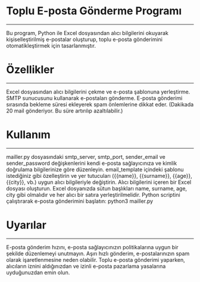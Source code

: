 # Toplu E-posta Gönderme Programı
-----------------------
Bu program, Python ile Excel dosyasından alıcı bilgilerini okuyarak kişiselleştirilmiş e-postalar oluşturup, toplu e-posta gönderimini otomatikleştirmek için tasarlanmıştır.

# Özellikler
-----------------------
Excel dosyasından alıcı bilgilerini çekme ve e-posta şablonuna yerleştirme.
SMTP sunucusunu kullanarak e-postaları gönderme.
E-posta gönderimi sırasında bekleme süresi ekleyerek spam önlemlerine dikkat eder. (Dakikada 20 mail gönderiyor. Bu süre artırılıp azaltılabilir.)

# Kullanım
-----------------------
mailler.py dosyasındaki smtp_server, smtp_port, sender_email ve sender_password değişkenlerini kendi e-posta sağlayıcınıza ve kimlik doğrulama bilgilerinize göre düzenleyin.
email_template içindeki şablonu istediğiniz gibi özelleştirin ve yer tutucuları ({{name}}, {{surname}}, {{age}}, {{city}}, vb.) uygun alıcı bilgileriyle değiştirin.
Alıcı bilgilerini içeren bir Excel dosyası oluşturun. Excel dosyanızda sütun başlıkları name, surname, age, city gibi olmalıdır ve her alıcı bir satıra yerleştirilmelidir.
Python scriptini çalıştırarak e-posta gönderimini başlatın: python3 mailler.py

# Uyarılar
-----------------------
E-posta gönderim hızını, e-posta sağlayıcınızın politikalarına uygun bir şekilde düzenlemeyi unutmayın. Aşırı hızlı gönderim, e-postalarınızın spam olarak işaretlenmesine neden olabilir.
Toplu e-posta gönderimi yaparken, alıcıların iznini aldığınızdan ve izinli e-posta pazarlama yasalarına uyduğunuzdan emin olun.